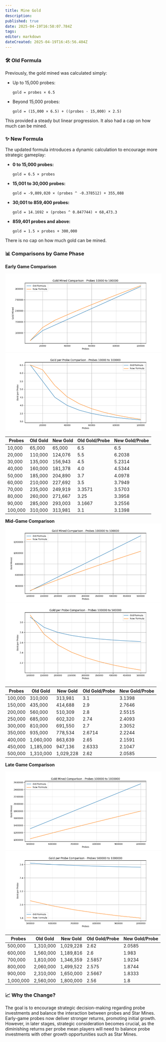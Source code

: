 ```yaml
---
title: Mine Gold
description: 
published: true
date: 2025-04-19T16:58:07.784Z
tags: 
editor: markdown
dateCreated: 2025-04-19T16:45:56.404Z
---
```


### 🛠️ **Old Formula**
Previously, the gold mined was calculated simply:
- Up to 15,000 probes:
  ```
  gold = probes × 6.5
  ```
- Beyond 15,000 probes:
  ```
  gold = (15,000 × 6.5) + ((probes - 15,000) × 2.5)
  ```

This provided a steady but linear progression. It also had a cap on how much can be mined.

### ✨ **New Formula**
The updated formula introduces a dynamic calculation to encourage more strategic gameplay:

- **0 to 15,000 probes:** 
  ```
  gold = 6.5 × probes
  ```

- **15,001 to 30,000 probes:**
  ```
  gold = -9,809,020 × (probes ^ -0.378512) + 355,088
  ```

- **30,001 to 859,400 probes:**
  ```
  gold = 14.1692 × (probes ^ 0.847744) + 68,473.3
  ```

- **859,401 probes and above:**
  ```
  gold = 1.5 × probes + 300,000
  ```
  
There is no cap on how much gold can be mined.


### 📊 **Comparisons by Game Phase**

**Early Game Comparison**

![gold_mined_comparison_probes_10000_to_100000.png](/gold_mined_comparison_probes_10000_to_100000.png)
![gold_per_probe_comparison_probes_10000_to_100000.png](/gold_per_probe_comparison_probes_10000_to_100000.png)

| Probes | Old Gold | New Gold | Old Gold/Probe | New Gold/Probe |
|--------|----------|----------|----------------|----------------|
| 10,000 | 65,000   | 65,000   | 6.5            | 6.5            |
| 20,000 | 110,000  | 124,076  | 5.5            | 6.2038         |
| 30,000 | 135,000  | 156,943  | 4.5            | 5.2314         |
| 40,000 | 160,000  | 181,378  | 4.0            | 4.5344         |
| 50,000 | 185,000  | 204,890  | 3.7            | 4.0978         |
| 60,000 | 210,000  | 227,692  | 3.5            | 3.7949         |
| 70,000 | 235,000  | 249,919  | 3.3571         | 3.5703         |
| 80,000 | 260,000  | 271,667  | 3.25           | 3.3958         |
| 90,000 | 285,000  | 293,003  | 3.1667         | 3.2556         |
|100,000 | 310,000  | 313,981  | 3.1            | 3.1398         |

**Mid-Game Comparison**
![gold_mined_comparison_probes_100000_to_500000.png](/gold_mined_comparison_probes_100000_to_500000.png)
![gold_per_probe_comparison_probes_100000_to_500000.png](/gold_per_probe_comparison_probes_100000_to_500000.png)

| Probes | Old Gold | New Gold | Old Gold/Probe | New Gold/Probe |
|--------|----------|----------|----------------|----------------|
|100,000 | 310,000  | 313,981  | 3.1            | 3.1398         |
|150,000 | 435,000  | 414,688  | 2.9            | 2.7646         |
|200,000 | 560,000  | 510,309  | 2.8            | 2.5515         |
|250,000 | 685,000  | 602,320  | 2.74           | 2.4093         |
|300,000 | 810,000  | 691,550  | 2.7            | 2.3052         |
|350,000 | 935,000  | 778,534  | 2.6714         | 2.2244         |
|400,000 |1,060,000 | 863,639  | 2.65           | 2.1591         |
|450,000 |1,185,000 | 947,136  | 2.6333         | 2.1047         |
|500,000 |1,310,000 |1,029,228 | 2.62           | 2.0585         |

**Late Game Comparison**

![gold_mined_comparison_probes_500000_to_1000000.png](/gold_mined_comparison_probes_500000_to_1000000.png)
![gold_per_probe_comparison_probes_500000_to_1000000.png](/gold_per_probe_comparison_probes_500000_to_1000000.png)

| Probes | Old Gold | New Gold | Old Gold/Probe | New Gold/Probe |
|--------|----------|----------|----------------|----------------|
|500,000 |1,310,000 |1,029,228 | 2.62           | 2.0585         |
|600,000 |1,560,000 |1,189,816 | 2.6            | 1.983          |
|700,000 |1,810,000 |1,346,359 | 2.5857         | 1.9234         |
|800,000 |2,060,000 |1,499,522 | 2.575          | 1.8744         |
|900,000 |2,310,000 |1,650,000 | 2.5667         | 1.8333         |
|1,000,000|2,560,000|1,800,000 | 2.56           | 1.8            |

### 📈 **Why the Change?**
The goal is to encourage strategic decision-making regarding probe investments and balance the interaction between probes and Star Mines. Early-game probes now deliver stronger returns, promoting initial growth. However, in later stages, strategic consideration becomes crucial, as the diminishing returns per probe mean players will need to balance probe investments with other growth opportunities such as Star Mines.
